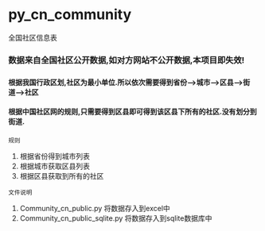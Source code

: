 # py_cn_community
全国社区信息表

### 数据来自全国社区公开数据,如对方网站不公开数据,本项目即失效!

###
#### 根据我国行政区划,社区为最小单位.所以依次需要得到省份-->城市-->区县-->街道-->社区
#### 根据中国社区网的规则,只需要得到区县即可得到该区县下所有的社区.没有划分到街道.
`
规则
`
1. 根据省份得到城市列表
2. 根据城市获取区县列表
3. 根据区县获取到所有的社区

`文件说明`
1. Community_cn_public.py 将数据存入到excel中
2. Community_cn_public_sqlite.py 将数据存入到sqlite数据库中
